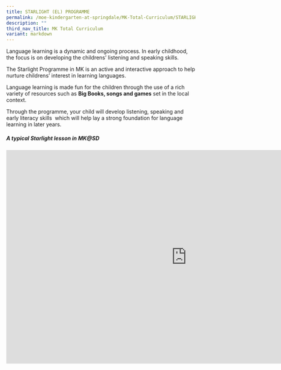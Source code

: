 ```yaml
---
title: STARLIGHT (EL) PROGRAMME
permalink: /moe-kindergarten-at-springdale/MK-Total-Curriculum/STARLIGHT-EL-PROGRAMME/
description: ""
third_nav_title: MK Total Curriculum
variant: markdown
---
```

Language learning is a dynamic and ongoing process. In early childhood, the focus is on developing the childrens’ listening and speaking skills.

The Starlight Programme in MK is an active and interactive approach to help nurture childrens’ interest in learning languages. 

Language learning is made fun for the children through the use of a rich variety of resources such as **Big Books, songs and games** set in the local context. 

Through the programme, your child will develop listening, speaking and early literacy skills&nbsp; which will help lay a strong foundation for language learning in later years.
##### A typical Starlight lesson in MK@SD
<iframe allowfullscreen="true" height="569" width="960" frameborder="0" src="https://docs.google.com/presentation/d/e/2PACX-1vSM_tY0tUUnol-cUY_XO-h5LlCWYtmtU_O0aYw9E-fWoS_xHUcPAZ6QCcxRIAaVhBBjhnto3rZov4Wb/embed?start=true&amp;loop=false&amp;delayms=3000"></iframe>
